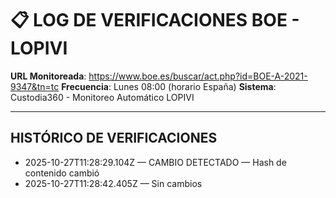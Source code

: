 # 📋 LOG DE VERIFICACIONES BOE - LOPIVI

**URL Monitoreada**: https://www.boe.es/buscar/act.php?id=BOE-A-2021-9347&tn=tc
**Frecuencia**: Lunes 08:00 (horario España)
**Sistema**: Custodia360 - Monitoreo Automático LOPIVI

---

## HISTÓRICO DE VERIFICACIONES
- 2025-10-27T11:28:29.104Z — CAMBIO DETECTADO — Hash de contenido cambió
- 2025-10-27T11:28:42.405Z — Sin cambios
